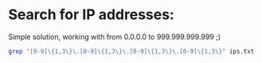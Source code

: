 # Search for IP addresses:

Simple solution, working with from 0.0.0.0 to 999.999.999.999 ;)
```bash
grep "[0-9]\{1,3\}\.[0-9]\{1,3\}\.[0-9]\{1,3\}\.[0-9]\{1,3\}" ips.txt
```

